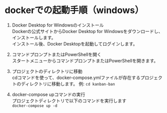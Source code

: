 # dockerでの起動手順（windows）
1. Docker Desktop for Windowsのインストール  
Dockerの公式サイトからDocker Desktop for Windowsをダウンロードし、インストールします。  
インストール後、Docker Desktopを起動してログインします。

2. コマンドプロンプトまたはPowerShellを開く  
スタートメニューからコマンドプロンプトまたはPowerShellを開きます。

3. プロジェクトのディレクトリに移動  
cdコマンドを使って、docker-compose.ymlファイルが存在するプロジェクトのディレクトリに移動します。
例: ``` cd kanban-ban ```

4. docker-compose upコマンドの実行  
プロジェクトディレクトリで以下のコマンドを実行します  
``` docker-compose up -d ```
